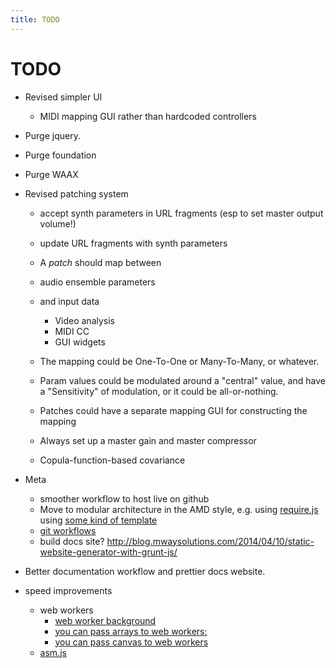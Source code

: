 ```yaml
---
title: TODO
---
```


# TODO

* Revised simpler UI

    * MIDI mapping GUI rather than hardcoded controllers

* Purge jquery.
* Purge foundation
* Purge WAAX
* Revised patching system

    * accept synth parameters in URL fragments (esp to set master output volume!)
    * update URL fragments with synth parameters
    * A *patch* should map between
    * audio ensemble parameters
    * and input data 
    
        * Video analysis
        * MIDI CC
        * GUI widgets
    
    * The mapping could be One-To-One or Many-To-Many, or whatever.
    * Param values could be modulated around a "central" value, and have a "Sensitivity" of modulation, or it could be all-or-nothing.
    * Patches could have a separate mapping GUI for constructing the mapping
    * Always set up a master gain and master compressor
    * Copula-function-based covariance

* Meta

    * smoother workflow to host live on github
    * Move to modular architecture in the AMD style,
    e.g. using [require.js](http://requirejs.org/)
    using [some kind of template](https://github.com/volojs/create-template)
    * [git workflows](http://www.toptal.com/git/git-workflows-for-pros-a-good-git-guide)
    * build docs site? http://blog.mwaysolutions.com/2014/04/10/static-website-generator-with-grunt-js/

* Better documentation workflow and prettier docs website.
* speed improvements
    * web workers
        * [web worker background](http://www.html5rocks.com/en/tutorials/workers/basics/)
        * [you can pass arrays to web workers:]( http://updates.html5rocks.com/2011/12/Transferable-Objects-Lightning-Fast)
        * [you can pass canvas to web workers](          http://www.w3.org/html/wg/drafts/html/master/scripting-1.html#transferCanvasProxy)
    * [asm.js](http://www.slideshare.net/fitc_slideshare/leveraging-asmjsclientside)
